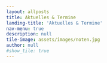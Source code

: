 ```yaml
---
layout: allposts
title: Aktuelles & Termine
landing-title: 'Aktuelles & Termine'
nav-menu: true
description: null
tile-image: assets/images/noten.jpg
author: null
#show_tile: true
---
```

